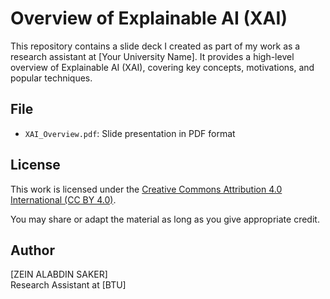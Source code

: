 # Overview of Explainable AI (XAI)

This repository contains a slide deck I created as part of my work as a research assistant at [Your University Name]. It provides a high-level overview of Explainable AI (XAI), covering key concepts, motivations, and popular techniques.

## File

- `XAI_Overview.pdf`: Slide presentation in PDF format

## License

This work is licensed under the [Creative Commons Attribution 4.0 International (CC BY 4.0)](https://creativecommons.org/licenses/by/4.0/).

You may share or adapt the material as long as you give appropriate credit.

## Author

[ZEIN ALABDIN SAKER]  
Research Assistant at [BTU]
